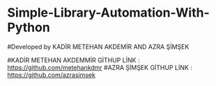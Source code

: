 # Simple-Library-Automation-With-Python
#Developed by KADİR METEHAN AKDEMİR AND AZRA ŞİMŞEK 

#KADİR METEHAN AKDEMMİR GİTHUP LİNK : https://github.com/metehankdmr
#AZRA ŞİMŞEK GİTHUP LİNK : https://github.com/azrasimsek
